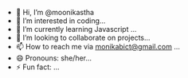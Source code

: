 - 👋 Hi, I’m @moonikastha
- 👀 I’m interested in coding...
- 🌱 I’m currently learning Javascript ...
- 💞️ I’m looking to collaborate on projects...
- 📫 How to reach me via monikabict@gmail.com ...
- 😄 Pronouns: she/her...
- ⚡ Fun fact: ...

<!---
moonikastha/moonikastha is a ✨ special ✨ repository because its `README.md` (this file) appears on your GitHub profile.
You can click the Preview link to take a look at your changes.
--->
